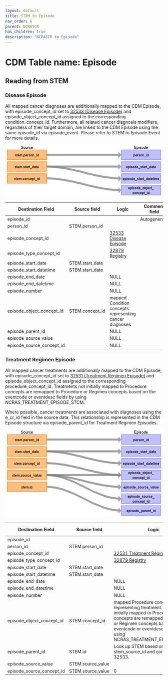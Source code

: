 ```yaml
---
layout: default
title: STEM to Episode
nav_order: 6
parent: NCRASCR
has_children: true
description: "NCRASCR to Episode"
---
```


# CDM Table name: Episode

## Reading from STEM  

### Disease Episode

All mapped cancer diagnoses are additionally mapped to the CDM Episode, with episode_concept_id set to [32533 (Disease Episode)](https://athena.ohdsi.org/search-terms/terms/32533) and episode_object_concept_id assigned to the corresponding condition_concept_id. 
Furthermore, all related cancer diagnosis modifiers, regardless of their target domain, are linked to the CDM Episode using the same episode_id via episode_event. Please refer to STEM to Episode Event for more details.

![](images/ncrascr_stem_to_episode_32533.png)

| Destination Field | Source field | Logic | Comment field | 
| --- | --- | --- | --- |
| episode_id | | | Autogenerate| 
| person_id | STEM.person_id |  |  | |
| episode_concept_id |  | [32533 Disease Episode](https://athena.ohdsi.org/search-terms/terms/32533) |  |
| episode_type_concept_id |  | [32879 Registry](https://athena.ohdsi.org/search-terms/terms/32879) |  |
| episode_start_date | STEM.start_date |  | |
| episode_start_datetime | STEM.start_date |  | |
| episode_end_date |  | NULL | |
| episode_end_datetime |  | NULL | |
| episode_number |  | NULL | |
| episode_object_concept_id | STEM.concept_id | mapped Condition concepts representing cancer diagnoses | |
| episode_parent_id |  | NULL |  |
| episode_source_value |  | NULL |  |
| episode_source_concept_id |  | NULL |  |


### Treatment Regimen Episode

All mapped cancer treatments are additionally mapped to the CDM Episode, with episode_concept_id set to [32531 (Treatment Regimen Episode)](https://athena.ohdsi.org/search-terms/terms/32531) and episode_object_concept_id assigned to the corresponding procedure_concept_id. 
Treatments not initially mapped to Procedure concepts are remapped to Procedure or Regimen concepts based on the eventcode or eventdesc fields by using NCRAS_TREATMENT_EPISODE_STCM.

Where possible, cancer treatments are associated with diagnoses using the e_cr_id field in the source data. This relationship is represented in the CDM Episode structure via episode_parent_id for Treatment Regimen Episodes.

![](images/ncrascr_stem_to_episode_32531.png)

| Destination Field | Source field | Logic | Comment field | 
| --- | --- | --- | --- |
| episode_id | | | Autogenerate| 
| person_id | STEM.person_id |  |  | |
| episode_concept_id |  | [32531 Treatment Regimen Episode](https://athena.ohdsi.org/search-terms/terms/32531) |  |
| episode_type_concept_id |  | [32879 Registry](https://athena.ohdsi.org/search-terms/terms/32879) |  |
| episode_start_date | STEM.start_date |  | |
| episode_start_datetime | STEM.start_date |  | |
| episode_end_date |  | NULL | |
| episode_end_datetime |  | NULL | |
| episode_number |  | NULL | |
| episode_object_concept_id | STEM.concept_id | mapped Procedure concepts representing treatment. For those not initially mapped to Procedure concepts are remapped to Procedure or Regimen concepts based on the eventcode or eventdesc fields by using NCRAS_TREATMENT_EPISODE_STCM. | |
| episode_parent_id | STEM.id | Look up STEM based on the unique stem_source_id and concept_id = 32533. |  |
| episode_source_value | STEM.source_value |  | eventdesc |
| episode_source_concept_id | STEM.source_value | 0 |  |